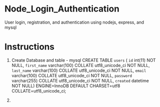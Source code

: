 # Node_Login_Authentication
User login, registration, and authentication using nodejs, express, and mysql

# Instructions

1. Create Database and table - mysql
CREATE TABLE `users` ( `id` int(11) NOT NULL, `first_name` varchar(100) COLLATE utf8_unicode_ci NOT NULL, `last_name` varchar(100) COLLATE utf8_unicode_ci NOT NULL, `email` varchar(100) COLLATE utf8_unicode_ci NOT NULL, `password` varchar(255) COLLATE utf8_unicode_ci NOT NULL, `created` datetime NOT NULL) ENGINE=InnoDB DEFAULT CHARSET=utf8 COLLATE=utf8_unicode_ci;

2. 
